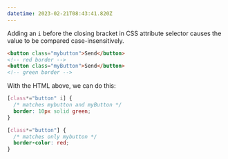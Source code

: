 ```yaml
---
datetime: 2023-02-21T08:43:41.820Z
---
```


Adding an `i` before the closing bracket in CSS attribute selector causes the value to be compared case-insensitively.

```html
<button class="mybutton">Send</button>
<!-- red border -->
<button class="myButton">Send</button>
<!-- green border -->
```

With the HTML above, we can do this:

```css
[class*="button" i] {
  /* matches mybutton and myButton */
  border: 10px solid green;
}

[class*="button"] {
  /* matches only mybutton */
  border-color: red;
}
```
